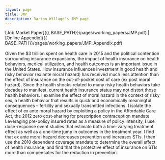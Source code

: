 ```yaml
---
layout: page
title: JMP
description: Barton Willage's JMP page
---
```

[Job Market Paper]({{ BASE_PATH}}/pages/working_papers/JMP.pdf) | [Online Appendix]({{ BASE_PATH}}/pages/working_papers/JMP_Appendix.pdf)
<br><br>
Given the $3 trillion spent on health care in 2015 and the political contention surrounding insurance expansions, the impact of health insurance on health behaviors, medical utilization, and health outcomes is an important issue in the United States. How insurance influences investment in good health and risky behavior (ex ante moral hazard) has received much less attention than the effect of insurance on the out-of-pocket cost of care (ex post moral hazard). Since the health shocks related to many risky health behaviors take decades to manifest, current health insurance status may not distort those health behaviors. I examine the effect of moral hazard in the context of risky sex, a health behavior that results in quick and economically meaningful consequences – fertility and sexually transmitted infections. I isolate the effect of ex ante moral hazard by exploiting a policy in the Affordable Care Act, the 2012 zero cost-sharing for prescription contraception mandate. Leveraging pre-policy insured rates as a measure of policy intensity, I use dose-response event studies that estimate both a time-varying treatment effect as well as a one-time jump in outcomes in the treatment year. I find that ex ante moral hazard decreases prevention and increases STIs. I then use the 2010 dependent coverage mandate to determine the overall effect of health insurance, and find that the protective effect of insurance on STIs more than compensates for the reduction in prevention.
